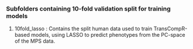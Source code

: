 ### Subfolders containing 10-fold validation split for training models
1. 10fold_lasso : Contains the split human data used to train TransCompR-based models, using LASSO to predict phenotypes from the PC-space of the MPS data.
